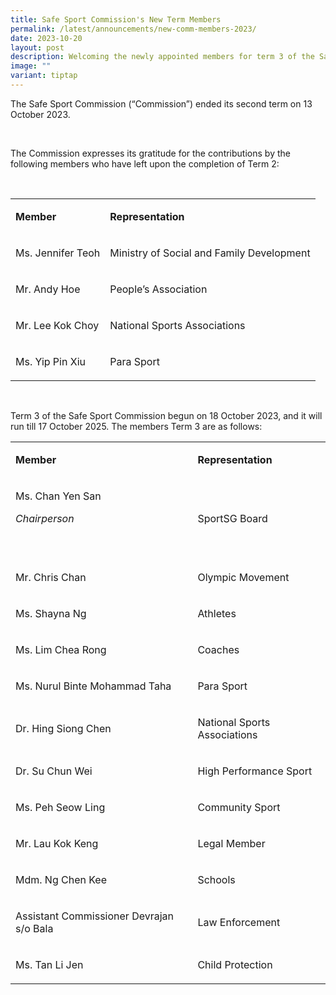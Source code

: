 ```yaml
---
title: Safe Sport Commission's New Term Members
permalink: /latest/announcements/new-comm-members-2023/
date: 2023-10-20
layout: post
description: Welcoming the newly appointed members for term 3 of the Safe Sport Commission.
image: ""
variant: tiptap
---
```

<p>The Safe Sport Commission (“Commission”) ended its second term on 13 October
2023. &nbsp;</p>
<p>&nbsp;</p>
<p>The Commission expresses its gratitude for the contributions by the following
members who have left upon the completion of Term 2:</p>
<p>&nbsp;</p>
<table>
<tbody>
<tr>
<td rowspan="1" colspan="1">
<p><strong>Member</strong>
</p>
</td>
<td rowspan="1" colspan="1">
<p><strong>Representation</strong>
</p>
</td>
</tr>
<tr>
<td rowspan="1" colspan="1">
<p>Ms. Jennifer Teoh</p>
</td>
<td rowspan="1" colspan="1">
<p>Ministry of Social and Family Development</p>
</td>
</tr>
<tr>
<td rowspan="1" colspan="1">
<p>Mr. Andy Hoe</p>
</td>
<td rowspan="1" colspan="1">
<p>People’s Association</p>
</td>
</tr>
<tr>
<td rowspan="1" colspan="1">
<p>Mr. Lee Kok Choy</p>
</td>
<td rowspan="1" colspan="1">
<p>National Sports Associations</p>
</td>
</tr>
<tr>
<td rowspan="1" colspan="1">
<p>Ms. Yip Pin Xiu</p>
</td>
<td rowspan="1" colspan="1">
<p>Para Sport</p>
</td>
</tr>
</tbody>
</table>
<p>&nbsp;</p>
<p>Term 3 of the Safe Sport Commission begun on 18 October 2023, and it will
run till 17 October 2025. The members Term 3 are as follows:</p>
<p></p>
<table>
<tbody>
<tr>
<td rowspan="1" colspan="1">
<p><strong>Member</strong>
</p>
</td>
<td rowspan="1" colspan="1">
<p><strong>Representation</strong>
</p>
</td>
</tr>
<tr>
<td rowspan="1" colspan="1">
<p>Ms. Chan Yen San</p>
<p><em>Chairperson</em>
</p>
<p>&nbsp;</p>
</td>
<td rowspan="1" colspan="1">
<p>SportSG Board</p>
</td>
</tr>
<tr>
<td rowspan="1" colspan="1">
<p>Mr. Chris Chan</p>
</td>
<td rowspan="1" colspan="1">
<p>Olympic Movement</p>
</td>
</tr>
<tr>
<td rowspan="1" colspan="1">
<p>Ms. Shayna Ng</p>
</td>
<td rowspan="1" colspan="1">
<p>Athletes</p>
</td>
</tr>
<tr>
<td rowspan="1" colspan="1">
<p>Ms. Lim Chea Rong</p>
</td>
<td rowspan="1" colspan="1">
<p>Coaches</p>
</td>
</tr>
<tr>
<td rowspan="1" colspan="1">
<p>Ms. Nurul Binte Mohammad Taha</p>
</td>
<td rowspan="1" colspan="1">
<p>Para Sport</p>
</td>
</tr>
<tr>
<td rowspan="1" colspan="1">
<p>Dr. Hing Siong Chen</p>
</td>
<td rowspan="1" colspan="1">
<p>National Sports Associations</p>
</td>
</tr>
<tr>
<td rowspan="1" colspan="1">
<p>Dr. Su Chun Wei</p>
</td>
<td rowspan="1" colspan="1">
<p>High Performance Sport</p>
</td>
</tr>
<tr>
<td rowspan="1" colspan="1">
<p>Ms. Peh Seow Ling</p>
</td>
<td rowspan="1" colspan="1">
<p>Community Sport</p>
</td>
</tr>
<tr>
<td rowspan="1" colspan="1">
<p>Mr. Lau Kok Keng</p>
</td>
<td rowspan="1" colspan="1">
<p>Legal Member</p>
</td>
</tr>
<tr>
<td rowspan="1" colspan="1">
<p>Mdm. Ng Chen Kee</p>
</td>
<td rowspan="1" colspan="1">
<p>Schools</p>
</td>
</tr>
<tr>
<td rowspan="1" colspan="1">
<p>Assistant Commissioner Devrajan s/o Bala</p>
</td>
<td rowspan="1" colspan="1">
<p>Law Enforcement</p>
</td>
</tr>
<tr>
<td rowspan="1" colspan="1">
<p>Ms. Tan Li Jen</p>
</td>
<td rowspan="1" colspan="1">
<p>Child Protection</p>
</td>
</tr>
</tbody>
</table>
<p>&nbsp;</p>
<p>&nbsp;</p>